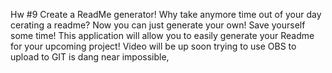Hw #9 Create a ReadMe generator!
Why take anymore time out of your day cerating a readme? Now you can just generate your own! Save yourself some time!
This application will allow you to easily generate your Readme for your upcoming project!
Video will be up soon trying to use OBS to upload to GIT is dang near impossible,
